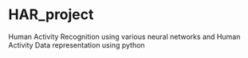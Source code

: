 # HAR_project
Human Activity Recognition using various neural networks and Human Activity Data representation using python
